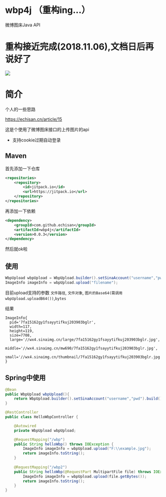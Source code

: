 # wbp4j （重构ing...）
微博图床Java API

# 重构接近完成(2018.11.06),文档日后再说好了

[![](https://jitpack.io/v/echisan/wbp4j.svg)](https://jitpack.io/#echisan/wbp4j)

# 简介
个人的一些思路

https://echisan.cn/article/15

这是个使用了微博图床接口的上传图片的api

- 支持cookie过期自动登录


## Maven

首先添加一下仓库

```xml
<repositories>
    <repository>
        <id>jitpack.io</id>
        <url>https://jitpack.io</url>
    </repository>
</repositories>
```

再添加一下依赖

```xml
<dependency>
    <groupId>com.github.echisan</groupId>
    <artifactId>wbp4j</artifactId>
    <version>0.0.3</version>
</dependency>
```

然后就ok啦

## 使用

```java
WbpUpload wbpUpload = WbpUpload.builder().setSinaAccount("username","pwd").build();
ImageInfo imageInfo = wbpUpload.upload("filename");
```

目前upload支持的参数 `文件路径`, `文件对象`, `图片的Base64(需调用wbpUpload.uploadB64())`,`bytes`

结果

```
ImageInfo{
  pid='7fa15162gy1fsayytifkuj203903bglr', 
  width=117, 
  height=119, 
  size=7708, 
  large='//wx4.sinaimg.cn/large/7fa15162gy1fsayytifkuj203903bglr.jpg', 
  middle='//wx4.sinaimg.cn/mw690/7fa15162gy1fsayytifkuj203903bglr.jpg', 
  small='//wx4.sinaimg.cn/thumbnail/7fa15162gy1fsayytifkuj203903bglr.jpg'
}
```

## Spring中使用

```java
@Bean
public WbpUpload wbpUpload(){
    return WbpUpload.builder().setSinaAccount("username","pwd").build();
}
```

```java
@RestController
public class HelloWbpController {

    @Autowired
    private WbpUpload wbpUpload;

    @RequestMapping("/wbp")
    public String helloWbp() throws IOException {
        ImageInfo imageInfo = wbpUpload.upload("F:\\example.jpg");
        return imageInfo.toString();
    }
    
    @RequestMapping("/wbp2")
    public String helloWbp(@RequestPart MultipartFile file) throws IOException {
        ImageInfo imageInfo = wbpUpload.upload(file.getBytes());
        return imageInfo.toString();
    }
}
```

